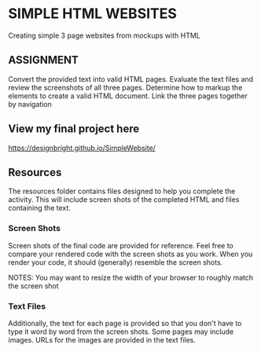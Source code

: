 # SIMPLE HTML WEBSITES
Creating simple 3 page websites from mockups with HTML

## ASSIGNMENT 
Convert the provided text into valid HTML pages. 
Evaluate the text files and review the screenshots of all three pages. 
Determine how to markup the elements to create a valid HTML document.
Link the three pages together by navigation 

## View my final project here
https://designbright.github.io/SimpleWebsite/

## Resources
The resources folder contains files designed to help you complete the activity. This will include screen shots of the completed HTML and files containing the text.

### Screen Shots
Screen shots of the final code are provided for reference. Feel free to compare your rendered code with the screen shots as you work. When you render your code, it should (generally) resemble the screen shots.

NOTES: You may want to resize the width of your browser to roughly match the screen shot

### Text Files
Additionally, the text for each page is provided so that you don't have to type it word by word from the screen shots. Some pages may include images. URLs for the images are provided in the text files.

